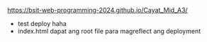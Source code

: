 https://bsit-web-programming-2024.github.io/Cayat_Mid_A3/

- test deploy haha
- index.html dapat ang root file para magreflect ang deployment
